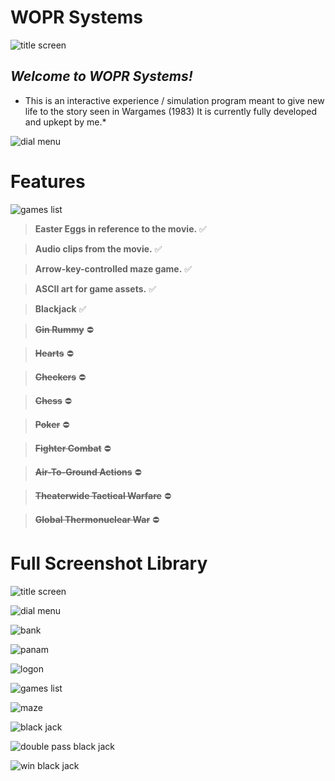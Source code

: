 # **WOPR Systems**
![title screen](https://user-images.githubusercontent.com/58278360/203690774-fada058b-4bb4-4119-a001-64b8912a7773.PNG)

## ***Welcome to WOPR Systems!***
* This is an interactive experience / simulation program meant to give new life to the story seen in Wargames (1983)
It is currently fully developed and upkept by me.*


![dial menu](https://user-images.githubusercontent.com/58278360/203691794-95f27857-192d-484e-8636-78d5b47d7aa2.PNG)


# Features

![games list](https://user-images.githubusercontent.com/58278360/203691756-836502b8-8297-4c12-ae11-499a300a5a39.PNG)

> **Easter Eggs in reference to the movie.** ✅

> **Audio clips from the movie.** ✅

> **Arrow-key-controlled maze game.** ✅

> **ASCII art for game assets.** ✅

> **Blackjack** ✅

> **~~Gin Rummy~~** ⛔

> **~~Hearts~~** ⛔

> **~~Checkers~~** ⛔

> **~~Chess~~** ⛔

> **~~Poker~~** ⛔

> **~~Fighter Combat~~** ⛔

> **~~Air-To-Ground Actions~~** ⛔

> **~~Theaterwide Tactical Warfare~~** ⛔

> **~~Global Thermonuclear War~~** ⛔


# **Full Screenshot Library**
![title screen](https://user-images.githubusercontent.com/58278360/203691889-99cb99aa-891d-4470-b785-a2ac5c2a58b8.PNG)

![dial menu](https://user-images.githubusercontent.com/58278360/203691902-7fe7a4ca-5180-4505-81b9-559f34bea9b2.PNG)

![bank](https://user-images.githubusercontent.com/58278360/203691917-ae7efd1d-ea11-4a7b-adbc-da015381f0f9.PNG)

![panam](https://user-images.githubusercontent.com/58278360/203691926-0316fcfd-e440-4e83-9f63-df16903772e5.PNG)

![logon](https://user-images.githubusercontent.com/58278360/203691933-331c753f-5a07-410c-a94b-0bef38084b0c.PNG)

![games list](https://user-images.githubusercontent.com/58278360/203691943-09681350-fbf9-45c1-812c-7063dae410d4.PNG)

![maze](https://user-images.githubusercontent.com/58278360/203691958-5e538985-ea74-41cc-9763-a5d1ccd427f8.PNG)

![black jack](https://user-images.githubusercontent.com/58278360/203691973-2a1a94d9-c4a4-49d7-a02b-4a81b33e6052.PNG)

![double pass black jack](https://user-images.githubusercontent.com/58278360/203691982-a286c825-86cf-42ec-8e19-2471cdbe8f27.PNG)

![win black jack](https://user-images.githubusercontent.com/58278360/203691994-41e1eed4-8697-4565-8ad3-d90a569f1c44.PNG)
